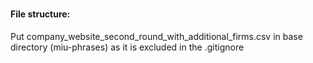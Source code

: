 ###


#### File structure:

Put company_website_second_round_with_additional_firms.csv in base directory (miu-phrases) as it is excluded in the .gitignore